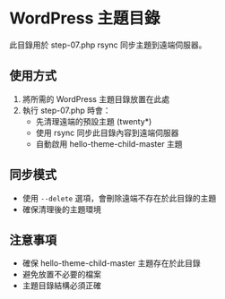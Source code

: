 # WordPress 主題目錄

此目錄用於 step-07.php rsync 同步主題到遠端伺服器。

## 使用方式

1. 將所需的 WordPress 主題目錄放置在此處
2. 執行 step-07.php 時會：
   - 先清理遠端的預設主題 (twenty*)
   - 使用 rsync 同步此目錄內容到遠端伺服器
   - 自動啟用 hello-theme-child-master 主題

## 同步模式

- 使用 `--delete` 選項，會刪除遠端不存在於此目錄的主題
- 確保清理後的主題環境

## 注意事項

- 確保 hello-theme-child-master 主題存在於此目錄
- 避免放置不必要的檔案
- 主題目錄結構必須正確
